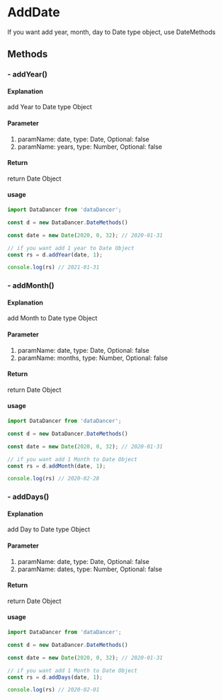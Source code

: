 # AddDate

If you want add year, month, day to Date type object, use DateMethods

## Methods

### - addYear()

#### Explanation

add Year to Date type Object

#### Parameter

1. paramName: date, type: Date, Optional: false
2. paramName: years, type: Number, Optional: false

#### Return

return Date Object

#### usage

```js
import DataDancer from 'dataDancer';

const d = new DataDancer.DateMethods()

const date = new Date(2020, 0, 32); // 2020-01-31

// if you want add 1 year to Date Object
const rs = d.addYear(date, 1);

console.log(rs) // 2021-01-31
```

### - addMonth()

#### Explanation

add Month to Date type Object

#### Parameter

1. paramName: date, type: Date, Optional: false
2. paramName: months, type: Number, Optional: false

#### Return

return Date Object

#### usage

```js
import DataDancer from 'dataDancer';

const d = new DataDancer.DateMethods()

const date = new Date(2020, 0, 32); // 2020-01-31

// if you want add 1 Month to Date Object
const rs = d.addMonth(date, 1);

console.log(rs) // 2020-02-28
```

### - addDays()

#### Explanation

add Day to Date type Object

#### Parameter

1. paramName: date, type: Date, Optional: false
2. paramName: dates, type: Number, Optional: false

#### Return

return Date Object

#### usage

```js
import DataDancer from 'dataDancer';

const d = new DataDancer.DateMethods()

const date = new Date(2020, 0, 32); // 2020-01-31

// if you want add 1 Month to Date Object
const rs = d.addDays(date, 1);

console.log(rs) // 2020-02-01
```
